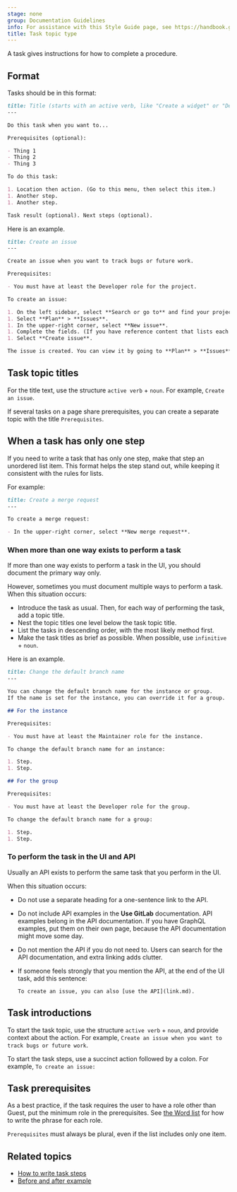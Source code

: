 ```yaml
---
stage: none
group: Documentation Guidelines
info: For assistance with this Style Guide page, see https://handbook.gitlab.com/handbook/product/ux/technical-writing/#assignments-to-other-projects-and-subjects.
title: Task topic type
---
```


A task gives instructions for how to complete a procedure.

## Format

Tasks should be in this format:

```markdown
title: Title (starts with an active verb, like "Create a widget" or "Delete a widget")
---

Do this task when you want to...

Prerequisites (optional):

- Thing 1
- Thing 2
- Thing 3

To do this task:

1. Location then action. (Go to this menu, then select this item.)
1. Another step.
1. Another step.

Task result (optional). Next steps (optional).
```

Here is an example.

```markdown
title: Create an issue
---

Create an issue when you want to track bugs or future work.

Prerequisites:

- You must have at least the Developer role for the project.

To create an issue:

1. On the left sidebar, select **Search or go to** and find your project.
1. Select **Plan** > **Issues**.
1. In the upper-right corner, select **New issue**.
1. Complete the fields. (If you have reference content that lists each field, link to it here.)
1. Select **Create issue**.

The issue is created. You can view it by going to **Plan** > **Issues**.
```

## Task topic titles

For the title text, use the structure `active verb` + `noun`.
For example, `Create an issue`.

If several tasks on a page share prerequisites, you can create a separate
topic with the title `Prerequisites`.

## When a task has only one step

If you need to write a task that has only one step, make that step an unordered list item.
This format helps the step stand out, while keeping it consistent with the rules
for lists.

For example:

```markdown
title: Create a merge request
---

To create a merge request:

- In the upper-right corner, select **New merge request**.
```

### When more than one way exists to perform a task

If more than one way exists to perform a task in the UI, you should
document the primary way only.

However, sometimes you must document multiple ways to perform a task.
When this situation occurs:

- Introduce the task as usual. Then, for each way of performing the task, add a topic title.
- Nest the topic titles one level below the task topic title.
- List the tasks in descending order, with the most likely method first.
- Make the task titles as brief as possible. When possible,
  use `infinitive` + `noun`.

Here is an example.

```markdown
title: Change the default branch name
---

You can change the default branch name for the instance or group.
If the name is set for the instance, you can override it for a group.

## For the instance

Prerequisites:

- You must have at least the Maintainer role for the instance.

To change the default branch name for an instance:

1. Step.
1. Step.

## For the group

Prerequisites:

- You must have at least the Developer role for the group.

To change the default branch name for a group:

1. Step.
1. Step.
```

### To perform the task in the UI and API

Usually an API exists to perform the same task that you perform in the UI.

When this situation occurs:

- Do not use a separate heading for a one-sentence link to the API.
- Do not include API examples in the **Use GitLab** documentation. API examples
  belong in the API documentation. If you have GraphQL examples, put them on
  their own page, because the API documentation might move some day.
- Do not mention the API if you do not need to. Users can search for
  the API documentation, and extra linking adds clutter.
- If someone feels strongly that you mention the API, at the end
  of the UI task, add this sentence:

  `To create an issue, you can also [use the API](link.md).`

## Task introductions

To start the task topic, use the structure `active verb` + `noun`, and
provide context about the action.
For example, `Create an issue when you want to track bugs or future work`.

To start the task steps, use a succinct action followed by a colon.
For example, `To create an issue:`

## Task prerequisites

As a best practice, if the task requires the user to have a role other than Guest,
put the minimum role in the prerequisites. See [the Word list](../styleguide/word_list.md) for
how to write the phrase for each role.

`Prerequisites` must always be plural, even if the list includes only one item.

## Related topics

- [How to write task steps](../styleguide/_index.md#navigation)
- [Before and after example](concept.md#example)
